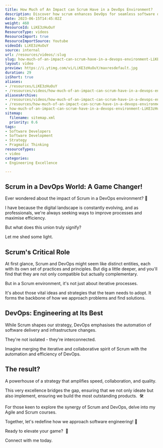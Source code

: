 ```yaml
---
title: How Much of An Impact can Scrum Have in a DevOps Environment?
description: Discover how scrum enhances DevOps for seamless software delivery in this insightful short with Martin Hinshelwood. Transform your team's performance!
date: 2023-06-15T14:45:02Z
weight: 460
ResourceId: LiKE3zHuOuY
ResourceType: videos
ResourceImport: true
ResourceImportSource: Youtube
videoId: LiKE3zHuOuY
source: internal
url: /resources/videos/:slug
slug: how-much-of-an-impact-can-scrum-have-in-a-devops-environment-LiKE3zHuOuY
layout: video
preview: https://i.ytimg.com/vi/LiKE3zHuOuY/maxresdefault.jpg
duration: 29
isShort: true
aliases:
- /resources/LiKE3zHuOuY
- /resources/videos/how-much-of-an-impact-can-scrum-have-in-a-devops-environment-LiKE3zHuOuY
aliasesArchive:
- /resources/videos/how-much-of-an-impact-can-scrum-have-in-a-devops-environment
- /resources/how-much-of-an-impact-can-scrum-have-in-a-devops-environment
- how-much-of-an-impact-can-scrum-have-in-a-devops-environment-LiKE3zHuOuY
sitemap:
  filename: sitemap.xml
  priority: 0.6
tags:
- Software Developers
- Software Development
- Strategy
- Pragmatic Thinking
resourceTypes:
- video
categories:
- Engineering Excellence

---
```

## Scrum in a DevOps World: A Game Changer!

Ever wondered about the impact of Scrum in a DevOps environment? 🎯

I have because the digital landscape is constantly evolving, and as professionals, we're always seeking ways to improve processes and maximise efficiency.

But what does this union truly signify?

Let me shed some light. 

## Scrum's Critical Role 

At first glance, Scrum and DevOps might seem like distinct entities, each with its own set of practices and principles. But dig a little deeper, and you'll find that they are not only compatible but actually complementary.

But in a Scrum environment, it's not just about iterative processes.

It's about those vital ideas and strategies that the team needs to adopt. It forms the backbone of how we approach problems and find solutions.

## DevOps: Engineering at Its Best 

While Scrum shapes our strategy, DevOps emphasises the automation of software delivery and infrastructure changes.

They're not isolated - they're interconnected.

Imagine merging the iterative and collaborative spirit of Scrum with the automation and efficiency of DevOps.

## The result?

A powerhouse of a strategy that amplifies speed, collaboration, and quality.

This very excellence bridges the gap, ensuring that we not only ideate but also implement, ensuring we build the most outstanding products.  🛠️

For those keen to explore the synergy of Scrum and DevOps, delve into my Agile and Scrum courses.

Together, let's redefine how we approach software engineering! 🌟

Ready to elevate your game?  🎯

Connect with me today.
